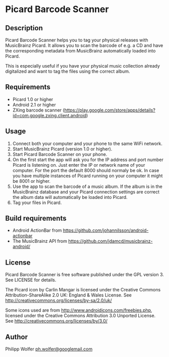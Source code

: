 Picard Barcode Scanner
======================

Description
-----------
Picard Barcode Scanner helps you to tag your physical releases with MusicBrainz Picard. It allows
you to scan the barcode of e.g. a CD and have the corresponding metadata from MusicBrainz
automatically loaded into Picard.

This is especially useful if you have your physical music collection already digitalized and want to
tag the files using the correct album.

Requirements
------------
 * Picard 1.0 or higher
 * Android 2.1 or higher
 * ZXing barcode scanner (https://play.google.com/store/apps/details?id=com.google.zxing.client.android)

Usage
-----
 1. Connect both your computer and your phone to the same WiFi network.
 2. Start MusicBrainz Picard (version 1.0 or higher).
 3. Start Picard Barcode Scanner on your phone.
 4. On the first start the app will ask you for the IP address and port number Picard is listening
    on. Just enter the IP or network name of your computer. For the port the default 8000 should
	normaly be ok. In case you have multiple instances of Picard running on your computer it might
	be 8001 or higher.
 5. Use the app to scan the barcode of a music album. If the album is in the MusicBrainz database
    and your Picard connection settings are correct the album data will automatically be loaded
	into Picard.
 6. Tag your files in Picard.
 
Build requirements
------------------
 * Android ActionBar from https://github.com/johannilsson/android-actionbar
 * The MusicBrainz API from https://github.com/jdamcd/musicbrainz-android/

License
-------
Picard Barcode Scanner is free software published under the GPL version 3. See LICENSE for details.

The Picard icon by Carlin Mangar is licensed under the
Creative Commons Attribution-ShareAlike 2.0 UK: England & Wales License.
See http://creativecommons.org/licenses/by-sa/2.0/uk/

Some icons used are from http://www.androidicons.com/freebies.php, licensed under the
Creative Commons Attribution 3.0 Unported License.
See http://creativecommons.org/licenses/by/3.0/

Author
------
Philipp Wolfer <ph.wolfer@googlemail.com>